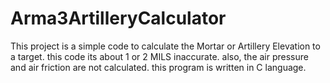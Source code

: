 # Arma3ArtilleryCalculator
This project is a simple code to calculate the Mortar or Artillery Elevation to a target.
this code its about 1 or 2 MILS inaccurate.
also, the air pressure and air friction are not calculated.
this program is written in C language.
